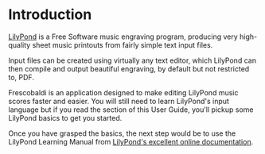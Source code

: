 # Introduction

[LilyPond](http://lilypond.org) is a Free Software music engraving program,
producing very high-quality sheet music printouts from fairly simple text input
files.

Input files can be created using virtually any text editor, which LilyPond
can then compile and output beautiful engraving, by default but not restricted
to, PDF.

Frescobaldi is an application designed to make editing LilyPond music scores
faster and easier. You will still need to learn LilyPond's input language but if
you read the [](/getting-started/index.md) section of this User Guide, you'll
pickup some LilyPond basics to get you started.

Once you have grasped the basics, the next step would be to use the LilyPond
Learning Manual from [LilyPond's excellent online
documentation](http://lilypond.org/doc).
